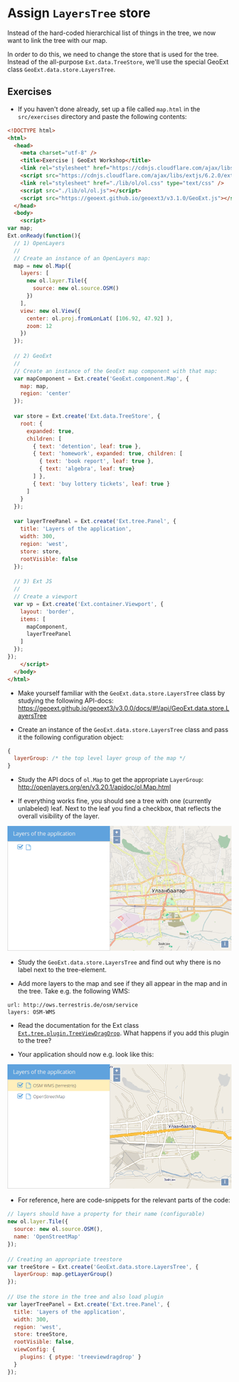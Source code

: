 # Assign `LayersTree` store

Instead of the hard-coded hierarchical list of things in the tree, we now want to link the tree with our map.

In order to do this, we need to change the store that is used for the tree. Instead of the all-purpose `Ext.data.TreeStore`, we'll use the special GeoExt class `GeoExt.data.store.LayersTree`.


## Exercises

* If you haven't done already, set up a file called `map.html` in the `src/exercises` directory and paste the following contents:

```html
<!DOCTYPE html>
<html>
  <head>
    <meta charset="utf-8" />
    <title>Exercise | GeoExt Workshop</title>
    <link rel="stylesheet" href="https://cdnjs.cloudflare.com/ajax/libs/extjs/6.2.0/classic/theme-triton/resources/theme-triton-all.css" type="text/css" />
    <script src="https://cdnjs.cloudflare.com/ajax/libs/extjs/6.2.0/ext-all.js"></script>
    <link rel="stylesheet" href="./lib/ol/ol.css" type="text/css" />
    <script src="./lib/ol/ol.js"></script>
    <script src="https://geoext.github.io/geoext3/v3.1.0/GeoExt.js"></script>
  </head>
  <body>
    <script>
var map;
Ext.onReady(function(){
  // 1) OpenLayers
  //
  // Create an instance of an OpenLayers map:
  map = new ol.Map({
    layers: [
      new ol.layer.Tile({
        source: new ol.source.OSM()
      })
    ],
    view: new ol.View({
      center: ol.proj.fromLonLat( [106.92, 47.92] ),
      zoom: 12
    })
  });

  // 2) GeoExt
  //
  // Create an instance of the GeoExt map component with that map:
  var mapComponent = Ext.create('GeoExt.component.Map', {
    map: map,
    region: 'center'
  });

  var store = Ext.create('Ext.data.TreeStore', {
    root: {
      expanded: true,
      children: [
        { text: 'detention', leaf: true },
        { text: 'homework', expanded: true, children: [
          { text: 'book report', leaf: true },
          { text: 'algebra', leaf: true}
        ] },
        { text: 'buy lottery tickets', leaf: true }
      ]
    }
  });

  var layerTreePanel = Ext.create('Ext.tree.Panel', {
    title: 'Layers of the application',
    width: 300,
    region: 'west',
    store: store,
    rootVisible: false
  });

  // 3) Ext JS
  //
  // Create a viewport
  var vp = Ext.create('Ext.container.Viewport', {
    layout: 'border',
    items: [
      mapComponent,
      layerTreePanel
    ]
  });
});
    </script>
  </body>
</html>
```

* Make yourself familiar with the `GeoExt.data.store.LayersTree` class by studying the following API-docs: https://geoext.github.io/geoext3/v3.0.0/docs/#!/api/GeoExt.data.store.LayersTree

* Create an instance of the `GeoExt.data.store.LayersTree` class and pass it the following configuration object:

```js
{
  layerGroup: /* the top level layer group of the map */
}
```

* Study the API docs of `ol.Map` to get the appropriate `LayerGroup`: http://openlayers.org/en/v3.20.1/apidoc/ol.Map.html

* If everything works fine, you should see a tree with one (currently unlabeled) leaf. Next to the leaf you find a checkbox, that reflects the overall visibility of the layer.

![The working but currently unlabeled tree](unlabeled.png)

* Study the `GeoExt.data.store.LayersTree` and find out why there is no label next to the tree-element.

* Add more layers to the map and see if they all appear in the map and in the tree. Take e.g. the following WMS:

```
url: http://ows.terrestris.de/osm/service
layers: OSM-WMS
```

* Read the documentation for the Ext class [`Ext.tree.plugin.TreeViewDragDrop`](https://docs.sencha.com/extjs/6.2.0/classic/Ext.tree.plugin.TreeViewDragDrop.html). What happens if you add this plugin to the tree?

* Your application should now e.g. look like this:

![The tree in the application](full-tree.png)

* For reference, here are code-snippets for the relevant parts of the code:

```js
// layers should have a property for their name (configurable)
new ol.layer.Tile({
  source: new ol.source.OSM(),
  name: 'OpenStreetMap'
});

// Creating an appropriate treestore
var treeStore = Ext.create('GeoExt.data.store.LayersTree', {
  layerGroup: map.getLayerGroup()
});

// Use the store in the tree and also load plugin
var layerTreePanel = Ext.create('Ext.tree.Panel', {
  title: 'Layers of the application',
  width: 300,
  region: 'west',
  store: treeStore,
  rootVisible: false,
  viewConfig: {
    plugins: { ptype: 'treeviewdragdrop' }
  }
});
```
